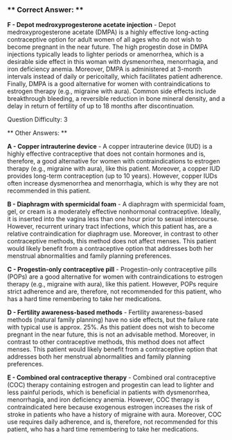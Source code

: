### ** Correct Answer: **

**F - Depot medroxyprogesterone acetate injection** - Depot medroxyprogesterone acetate (DMPA) is a highly effective long-acting contraceptive option for adult women of all ages who do not wish to become pregnant in the near future. The high progestin dose in DMPA injections typically leads to lighter periods or amenorrhea, which is a desirable side effect in this woman with dysmenorrhea, menorrhagia, and iron deficiency anemia. Moreover, DMPA is administered at 3-month intervals instead of daily or pericoitally, which facilitates patient adherence. Finally, DMPA is a good alternative for women with contraindications to estrogen therapy (e.g., migraine with aura). Common side effects include breakthrough bleeding, a reversible reduction in bone mineral density, and a delay in return of fertility of up to 18 months after discontinuation.

Question Difficulty: 3

** Other Answers: **

**A - Copper intrauterine device** - A copper intrauterine device (IUD) is a highly effective contraceptive that does not contain hormones and is, therefore, a good alternative for women with contraindications to estrogen therapy (e.g., migraine with aura), like this patient. Moreover, a copper IUD provides long-term contraception (up to 10 years). However, copper IUDs often increase dysmenorrhea and menorrhagia, which is why they are not recommended in this patient.

**B - Diaphragm with spermicidal foam** - A diaphragm with spermicidal foam, gel, or cream is a moderately effective nonhormonal contraceptive. Ideally, it is inserted into the vagina less than one hour prior to sexual intercourse. However, recurrent urinary tract infections, which this patient has, are a relative contraindication for diaphragm use. Moreover, in contrast to other contraceptive methods, this method does not affect menses. This patient would likely benefit from a contraceptive option that addresses both her menstrual abnormalities and family planning preferences.

**C - Progestin-only contraceptive pill** - Progestin-only contraceptive pills (POPs) are a good alternative for women with contraindications to estrogen therapy (e.g., migraine with aura), like this patient. However, POPs require strict adherence and are, therefore, not recommended for this patient, who has a hard time remembering to take her medications.

**D - Fertility awareness-based methods** - Fertility awareness-based methods (natural family planning) have no side effects, but the failure rate with typical use is approx. 25%. As this patient does not wish to become pregnant in the near future, this is not an advisable method. Moreover, in contrast to other contraceptive methods, this method does not affect menses. This patient would likely benefit from a contraceptive option that addresses both her menstrual abnormalities and family planning preferences.

**E - Combined oral contraceptive therapy** - Combined oral contraceptive (COC) therapy containing estrogen and progestin can lead to lighter and less painful periods, which is beneficial in patients with dysmenorrhea, menorrhagia, and iron deficiency anemia. However, COC therapy is contraindicated here because exogenous estrogen increases the risk of stroke in patients who have a history of migraine with aura. Moreover, COC use requires daily adherence, and is, therefore, not recommended for this patient, who has a hard time remembering to take her medications.

